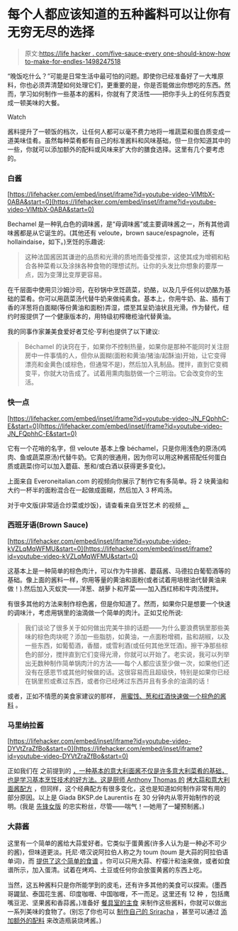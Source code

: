 # 每个人都应该知道的五种酱料可以让你有无穷无尽的选择

> 原文:[https://life hacker . com/five-sauce-every one-should-know-how to-make-for-endles-1498247518](https://lifehacker.com/five-sauces-everyone-should-know-how-to-make-for-endles-1498247518)

“晚饭吃什么？”可能是日常生活中最可怕的问题。即使你已经准备好了一大堆原料，你也必须弄清楚如何处理它们，更重要的是，你是否能做出你想吃的东西。然而，学习如何制作一些基本的酱料，你就有了灵活性——把你手头上的任何东西变成一顿美味的大餐。

Watch

酱料提升了一顿饭的档次，让任何人都可以毫不费力地将一堆蔬菜和蛋白质变成一道美味佳肴。虽然每种菜肴都有自己的标准酱料和风味基础，但一旦你知道其中的一些，你就可以添加额外的配料或风味来扩大你的膳食选择。这里有几个要考虑的。

### **白酱**

 [https://lifehacker.com/embed/inset/iframe?id=youtube-video-VlMtbX-0ABA&start=0](https://lifehacker.com/embed/inset/iframe?id=youtube-video-VlMtbX-0ABA&start=0) 

Bechamel 是一种乳白色的调味酱，是“母调味酱”或主要调味酱之一，所有其他调味酱都是从它诞生的。(其他还有 veloute，brown sauce/espagnole，还有 hollaindaise，如下。)烹饪的乐趣说:

> 这种法国酱因其谦逊的品质和光滑的质地而备受推崇，这使其成为增稠和粘合各种菜肴以及涂抹各种食物的理想试剂。让你的头发比你想象的要厚一点，因为变薄比变厚更容易。

在千层面中使用贝沙姆沙司，在砂锅中烹饪蔬菜，奶酪，以及几乎任何以奶酪为基础的菜肴。你可以用蔬菜汤代替牛奶来做纯素食。基本上，你用牛奶、盐、插有丁香的洋葱将白面糊(等份黄油和面粉)弄湿，煨至其呈奶油状且光滑。作为替代，纽约时报提供了一个健康版本的，用特级初榨橄榄油代替黄油。

我的同事作家兼美食爱好者艾伦·亨利也提供了以下建议:

> Béchamel 的诀窍在于，如果你不控制热量，如果你是那种不能同时关注厨房中一件事情的人，但你从面糊(面粉和黄油/猪油/起酥油)开始，让它变得漂亮和金黄色(或棕色，但通常不是)，然后加入乳制品。搅拌，直到它变稠变平，你就大功告成了。试着用熏肉脂肪做一个三明治。它会改变你的生活。

### 快一点

 [https://lifehacker.com/embed/inset/iframe?id=youtube-video-JN_FQphhC-E&start=0](https://lifehacker.com/embed/inset/iframe?id=youtube-video-JN_FQphhC-E&start=0) 

它有一个花哨的名字，但 veloute 基本上像 béchamel，只是你用浅色的原汤(鸡肉、鱼或蔬菜原汤)代替牛奶。它真的很通用，因为你可以用这种酱搭配任何蛋白质或蔬菜(你可以加入蘑菇、葱和/或白酒以获得更多变化)。

上面来自 Everoneitalian.com 的视频向你展示了制作它有多简单。将 2 块黄油和大约一杯半的面粉混合在一起做成面糊，然后加入 3 杯鸡汤。

对于中文版(非常适合炒菜或炒饭)，请查看来自烹饪艺术 的视频 [。](http://www.youtube.com/watch?v=zsHAix_kBrg)

### 西班牙语(Brown Sauce)

 [https://lifehacker.com/embed/inset/iframe?id=youtube-video-kVZLqMqWFMU&start=0](https://lifehacker.com/embed/inset/iframe?id=youtube-video-kVZLqMqWFMU&start=0) 

这基本上是一种简单的棕色肉汁，可以作为牛排酱、蘑菇酱、马德拉白葡萄酒等的基础。像上面的酱料一样，你用等量的黄油和面粉(或者试着用培根油代替黄油来做！).然后加入灭蚁灵——洋葱、胡萝卜和芹菜——加入西红柿和牛肉汤搅拌。

有很多其他的方法来制作棕色酱，但是你知道了。然而，如果你只是想要一个快速的调味汁，考虑用锅里的油滴做一个简单的肉汁。正如艾伦所说:

> 我们谈论了很多关于如何做出完美牛排的话题——为什么要浪费锅里那些美味的棕色肉块呢？添加一些脂肪，如黄油，一点面粉增稠，盐和胡椒，以及一些东西，如葡萄酒，香醋，或雪利酒(或任何其他烹饪酒)。擦干净那些棕色的部分，搅拌直到它们变得光滑，你就可以开始了。老实说，我可以列举出无数种制作简单锅肉汁的方法——每个人都应该至少做一次，如果他们还没有在感恩节或其他时候做的话。这很容易而且超级快，特别是如果你已经在锅里煎或煮过东西，或者你已经烤过东西并且有多余的油滴的话！

或者，正如不情愿的美食家建议的那样， [用蜜饯、葱和红酒快速做一个棕色的酱料](http://www.reluctantgourmet.com/making-incredible-sauce-at-home/) 。

### 马里纳拉酱

 [https://lifehacker.com/embed/inset/iframe?id=youtube-video-DYVtZraZfBo&start=0](https://lifehacker.com/embed/inset/iframe?id=youtube-video-DYVtZraZfBo&start=0) 

正如我们在 之前提到的 [，一种基本的意大利面酱不仅是许多意大利菜肴的基础，也是学习基本烹饪技术的好方法。这是厨师 Anthony Thomas 的](https://lifehacker.com/10-dishes-and-drinks-everyone-should-know-how-to-make-5838661) [烤大蒜和意大利面酱配方](http://lifehacker.com/chef-anthony-thomas-roasted-garlic-and-spaghetti-sauce-5838665) ，但同样，这个经典配方有很多变化，这也是知道如何制作非常有用的部分原因。以上是 Giada BKSP.de Laurentiis 在 30 分钟内从零开始制作的说明。(我是 [先锋女版](http://thepioneerwoman.com/cooking/2012/09/spaghetti-sauce/) 的忠实粉丝，尽管——喘气！—她用了一罐预制酱。)

### 大蒜酱

这里有一个简单的酱给大蒜爱好者。它类似于蛋黄酱(许多人认为是一种必不可少的酱)，但味道更淡。托尼·塔汉说阿拉伯人称之为 toum (toum 是大蒜的阿拉伯语单词)，而 [提供了这个简单的食谱](http://www.antoniotahhan.com/2009/12/17/a-sauce-that-goes-with-everything/) 。你可以只用大蒜、柠檬汁和油来做，或者如食谱所示，加入蛋清。试着在烤鸡、土豆或任何你会放蛋黄酱的东西上吃。

当然，这五种酱料只是你所能学到的皮毛，还有许多其他的美食可以探索。(墨西哥鼹鼠、泰国花生酱、印度咖喱、中国咖喱，不一而足。这里还有 12 种 ，包括鹰嘴豆泥、坚果酱和香蒜酱。)准备好 [餐具室的主食](https://lifehacker.com/make-20-cheap-healthy-meals-from-pantry-staples-with-t-1148254792) 来制作这些酱料，你就可以做出一系列美味的食物了。(别忘了你也可以 [制作自己的 Sriracha](http://lifehacker.com/make-your-own-sriracha-style-hot-sauce-with-just-five-i-1493150566) ，甚至可以通过 [添加额外的配料](http://lifehacker.com/give-bottled-barbecue-sauce-a-boost-with-ingredients-yo-1296680755) 来改造瓶装烧烤酱。)
